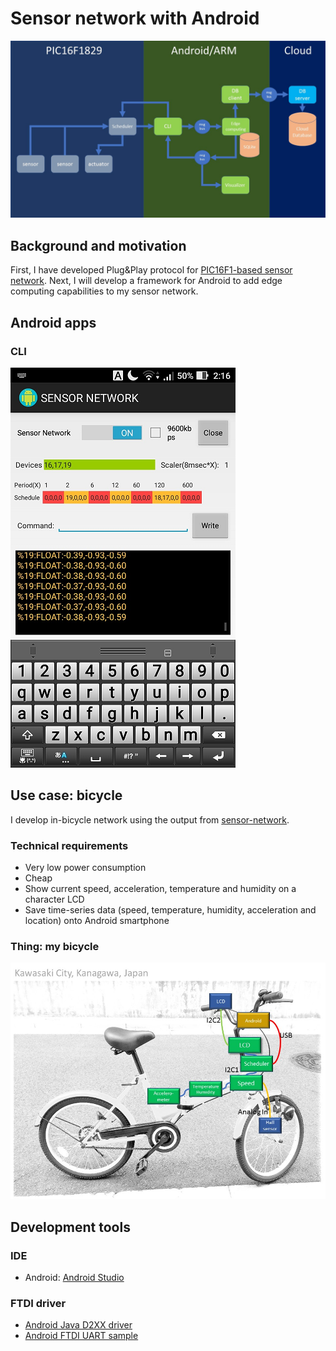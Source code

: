 # Sensor network with Android

![flow-based-programming](./doc/flow_based_programming.jpg)

## Background and motivation

First, I have developed Plug&Play protocol for [PIC16F1-based sensor network](https://github.com/araobp/sensor-network). Next, I will develop a framework for Android to add edge computing capabilities to my sensor network.

## Android apps

### CLI

![screenshot_cli](./doc/screenshot_cli.png)

## Use case: bicycle

I develop in-bicycle network using the output from [sensor-network](https://github.com/araobp/sensor-network).

### Technical requirements

- Very low power consumption
- Cheap
- Show current speed, acceleration, temperature and humidity on a character LCD
- Save time-series data (speed, temperature, humidity, acceleration and location) onto Android smartphone

### Thing: my bicycle

![network](./doc/network.jpg)

## Development tools

### IDE
- Android: [Android Studio](https://developer.android.com/studio/index.html)

### FTDI driver
- [Android Java D2XX driver](http://www.ftdichip.com/Drivers/D2XX.htm)
- [Android FTDI UART sample](https://github.com/ksksue/Android-FTDI-UART-Sample)
